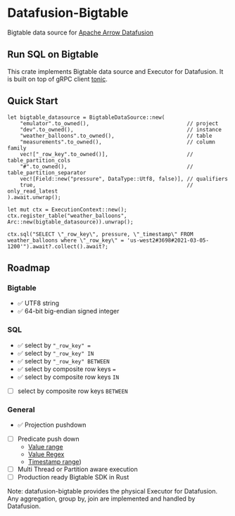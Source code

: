 # Datafusion-Bigtable
Bigtable data source for [Apache Arrow Datafusion](https://github.com/apache/arrow-datafusion)

## Run SQL on Bigtable

This crate implements Bigtable data source and Executor for Datafusion. It is built on top of gRPC client [tonic](https://github.com/hyperium/tonic).

## Quick Start

```
let bigtable_datasource = BigtableDataSource::new(
    "emulator".to_owned(),                               // project
    "dev".to_owned(),                                    // instance
    "weather_balloons".to_owned(),                       // table
    "measurements".to_owned(),                           // column family
    vec!["_row_key".to_owned()],                         // table_partition_cols
    "#".to_owned(),                                      // table_partition_separator
    vec![Field::new("pressure", DataType::Utf8, false)], // qualifiers
    true,                                                // only_read_latest
).await.unwrap();

let mut ctx = ExecutionContext::new();
ctx.register_table("weather_balloons", Arc::new(bigtable_datasource)).unwrap();

ctx.sql("SELECT \"_row_key\", pressure, \"_timestamp\" FROM weather_balloons where \"_row_key\" = 'us-west2#3698#2021-03-05-1200'").await?.collect().await?;
```

## Roadmap

### Bigtable

- ✅ UTF8 string
- ✅ 64-bit big-endian signed integer

### SQL
- ✅ select by `"_row_key" =`
- ✅ select by `"_row_key" IN`
- ✅ select by `"_row_key" BETWEEN`
- ✅ select by composite row keys `=`
- ✅ select by composite row keys `IN`
- [ ] select by composite row keys `BETWEEN`

### General

- ✅ Projection pushdown
- [ ] Predicate push down
    + [Value range](https://cloud.google.com/bigtable/docs/using-filters#value-range)
    + [Value Regex](https://cloud.google.com/bigtable/docs/using-filters#value-regex)
    + [Timestamp range](https://cloud.google.com/bigtable/docs/using-filters#timestamp-range))
- [ ] Multi Thread or Partition aware execution
- [ ] Production ready Bigtable SDK in Rust

Note: datafusion-bigtable provides the physical Executor for Datafusion. Any aggregation, group by, join are implemented and handled by Datafusion.
